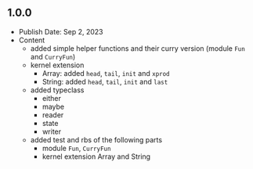 ## 1.0.0
- Publish Date: Sep 2, 2023
- Content
  - added simple helper functions and their curry version (module `Fun` and `CurryFun`)
  - kernel extension
    - Array: added `head`, `tail`, `init` and `xprod`
    - String: added `head`, `tail`, `init` and `last`
  - added typeclass
    - either
    - maybe
    - reader
    - state
    - writer
  - added test and rbs of the following parts
    - module `Fun`, `CurryFun`
    - kernel extension Array and String